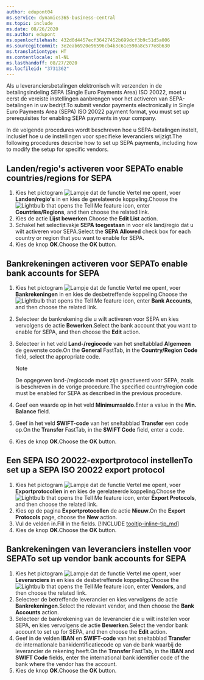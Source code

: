 ```yaml
---
author: edupont04
ms.service: dynamics365-business-central
ms.topic: include
ms.date: 08/26/2020
ms.author: edupont
ms.openlocfilehash: 432d0d4457ecf36427452b699dcf3b9c51d5a006
ms.sourcegitcommit: 3e2eab6920e96596cb4b3c61e590a8c577e8b630
ms.translationtype: HT
ms.contentlocale: nl-NL
ms.lasthandoff: 08/27/2020
ms.locfileid: "3731362"
---
```

<span data-ttu-id="f011b-101">Als u leveranciersbetalingen elektronisch wilt verzenden in de betalingsindeling SEPA (Single Euro Payments Area) ISO 20022, moet u eerst de vereiste instellingen aanbrengen voor het activeren van SEPA-betalingen in uw bedrijf.</span><span class="sxs-lookup"><span data-stu-id="f011b-101">To submit vendor payments electronically in Single Euro Payments Area (SEPA) ISO 20022 payment format, you must set up prerequisites for enabling SEPA payments in your company.</span></span>  

<span data-ttu-id="f011b-102">In de volgende procedures wordt beschreven hoe u SEPA-betalingen instelt, inclusief hoe u de instellingen voor specifieke leveranciers wijzigt.</span><span class="sxs-lookup"><span data-stu-id="f011b-102">The following procedures describe how to set up SEPA payments, including how to modify the setup for specific vendors.</span></span>  

## <a name="to-enable-countriesregions-for-sepa"></a><span data-ttu-id="f011b-103">Landen/regio's activeren voor SEPA</span><span class="sxs-lookup"><span data-stu-id="f011b-103">To enable countries/regions for SEPA</span></span>  

1. <span data-ttu-id="f011b-104">Kies het pictogram ![Lampje dat de functie Vertel me opent](../../../media/ui-search/search_small.png "Vertel me wat u wilt doen"), voer **Landen/regio's** in en kies de gerelateerde koppeling.</span><span class="sxs-lookup"><span data-stu-id="f011b-104">Choose the ![Lightbulb that opens the Tell Me feature](../../../media/ui-search/search_small.png "Tell me what you want to do") icon, enter **Countries/Regions**, and then choose the related link.</span></span>  
2. <span data-ttu-id="f011b-105">Kies de actie **Lijst bewerken**.</span><span class="sxs-lookup"><span data-stu-id="f011b-105">Choose the **Edit List** action.</span></span>  
3. <span data-ttu-id="f011b-106">Schakel het selectievakje **SEPA toegestaan** in voor elk land/regio dat u wilt activeren voor SEPA.</span><span class="sxs-lookup"><span data-stu-id="f011b-106">Select the **SEPA Allowed** check box for each country or region that you want to enable for SEPA.</span></span>  
4. <span data-ttu-id="f011b-107">Kies de knop **OK**.</span><span class="sxs-lookup"><span data-stu-id="f011b-107">Choose the **OK** button.</span></span>  

## <a name="to-enable-bank-accounts-for-sepa"></a><span data-ttu-id="f011b-108">Bankrekeningen activeren voor SEPA</span><span class="sxs-lookup"><span data-stu-id="f011b-108">To enable bank accounts for SEPA</span></span>  

1. <span data-ttu-id="f011b-109">Kies het pictogram ![Lampje dat de functie Vertel me opent](../../../media/ui-search/search_small.png "Vertel me wat u wilt doen"), voer **Bankrekeningen** in en kies de desbetreffende koppeling.</span><span class="sxs-lookup"><span data-stu-id="f011b-109">Choose the ![Lightbulb that opens the Tell Me feature](../../../media/ui-search/search_small.png "Tell me what you want to do") icon, enter **Bank Accounts**, and then choose the related link.</span></span>  
2. <span data-ttu-id="f011b-110">Selecteer de bankrekening die u wilt activeren voor SEPA en kies vervolgens de actie **Bewerken**.</span><span class="sxs-lookup"><span data-stu-id="f011b-110">Select the bank account that you want to enable for SEPA, and then choose the **Edit** action.</span></span>  
3. <span data-ttu-id="f011b-111">Selecteer in het veld **Land-/regiocode** van het sneltabblad **Algemeen** de gewenste code.</span><span class="sxs-lookup"><span data-stu-id="f011b-111">On the **General** FastTab, in the **Country/Region Code** field, select the appropriate code.</span></span>  

    > [!NOTE]  
    > <span data-ttu-id="f011b-112">De opgegeven land-/regiocode moet zijn geactiveerd voor SEPA, zoals is beschreven in de vorige procedure.</span><span class="sxs-lookup"><span data-stu-id="f011b-112">The specified country/region code must be enabled for SEPA as described in the previous procedure.</span></span>  

4. <span data-ttu-id="f011b-113">Geef een waarde op in het veld **Minimumsaldo**.</span><span class="sxs-lookup"><span data-stu-id="f011b-113">Enter a value in the **Min. Balance** field.</span></span>  
5. <span data-ttu-id="f011b-114">Geef in het veld **SWIFT-code** van het sneltabblad **Transfer** een code op.</span><span class="sxs-lookup"><span data-stu-id="f011b-114">On the **Transfer** FastTab, in the **SWIFT Code** field, enter a code.</span></span>  
6. <span data-ttu-id="f011b-115">Kies de knop **OK**.</span><span class="sxs-lookup"><span data-stu-id="f011b-115">Choose the **OK** button.</span></span>  

## <a name="to-set-up-a-sepa-iso-20022-export-protocol"></a><span data-ttu-id="f011b-116">Een SEPA ISO 20022-exportprotocol instellen</span><span class="sxs-lookup"><span data-stu-id="f011b-116">To set up a SEPA ISO 20022 export protocol</span></span>  

1. <span data-ttu-id="f011b-117">Kies het pictogram ![Lampje dat de functie Vertel me opent](../../../media/ui-search/search_small.png "Vertel me wat u wilt doen"), voer **Exportprotocollen** in en kies de gerelateerde koppeling.</span><span class="sxs-lookup"><span data-stu-id="f011b-117">Choose the ![Lightbulb that opens the Tell Me feature](../../../media/ui-search/search_small.png "Tell me what you want to do") icon, enter **Export Protocols**, and then choose the related link.</span></span>  
2. <span data-ttu-id="f011b-118">Kies op de pagina **Exportprotocollen** de actie **Nieuw**.</span><span class="sxs-lookup"><span data-stu-id="f011b-118">On the **Export Protocols** page, choose the **New** action.</span></span>  
3. <span data-ttu-id="f011b-119">Vul de velden in.</span><span class="sxs-lookup"><span data-stu-id="f011b-119">Fill in the fields.</span></span> [!INCLUDE [tooltip-inline-tip_md](../../../includes/tooltip-inline-tip_md.md)]
4. <span data-ttu-id="f011b-120">Kies de knop **OK**.</span><span class="sxs-lookup"><span data-stu-id="f011b-120">Choose the **OK** button.</span></span>  

## <a name="to-set-up-vendor-bank-accounts-for-sepa"></a><span data-ttu-id="f011b-121">Bankrekeningen van leveranciers instellen voor SEPA</span><span class="sxs-lookup"><span data-stu-id="f011b-121">To set up vendor bank accounts for SEPA</span></span>  

1. <span data-ttu-id="f011b-122">Kies het pictogram ![Lampje dat de functie Vertel me opent](../../../media/ui-search/search_small.png "Vertel me wat u wilt doen"), voer **Leveranciers** in en kies de desbetreffende koppeling.</span><span class="sxs-lookup"><span data-stu-id="f011b-122">Choose the ![Lightbulb that opens the Tell Me feature](../../../media/ui-search/search_small.png "Tell me what you want to do") icon, enter **Vendors**, and then choose the related link.</span></span>  
2. <span data-ttu-id="f011b-123">Selecteer de betreffende leverancier en kies vervolgens de actie **Bankrekeningen**.</span><span class="sxs-lookup"><span data-stu-id="f011b-123">Select the relevant vendor, and then choose the **Bank Accounts** action.</span></span>  
3. <span data-ttu-id="f011b-124">Selecteer de bankrekening van de leverancier die u wilt instellen voor SEPA, en kies vervolgens de actie **Bewerken**.</span><span class="sxs-lookup"><span data-stu-id="f011b-124">Select the vendor bank account to set up for SEPA, and then choose the **Edit** action.</span></span>  
4. <span data-ttu-id="f011b-125">Geef in de velden **IBAN** en **SWIFT-code** van het sneltabblad **Transfer** de internationale bankidentificatiecode op van de bank waarbij de leverancier de rekening heeft.</span><span class="sxs-lookup"><span data-stu-id="f011b-125">On the **Transfer** FastTab, in the **IBAN** and **SWIFT Code** fields, enter the international bank identifier code of the bank where the vendor has the account.</span></span>  
5. <span data-ttu-id="f011b-126">Kies de knop **OK**.</span><span class="sxs-lookup"><span data-stu-id="f011b-126">Choose the **OK** button.</span></span>  
